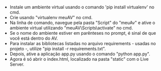  - Instale um ambiente virtual usando o comando 'pip install virtualenv' no cmd.
 - Crie usando "virtualenv meuAV" no cmd.
 - Na linha de comando, navegue pela pasta "Script" do "meuAv" e ative o ambiente virtual utilizando "meuAV\Scripts\activate" no cmd.
 - Se o nome do ambiente estiver em parênteses no prompt, é sinal de que você está dentro do AV.
 - Para instalar as bibliotecas listadas no arquivo requirements - usadas no projeto -, utilize "pip install -r requirements.txt".
 - Depois, ative a aplicação app.py usando o comando "python app.py".
 - Agora é só abrir o index.html, localizado na pasta "static" com o Live Server. 
